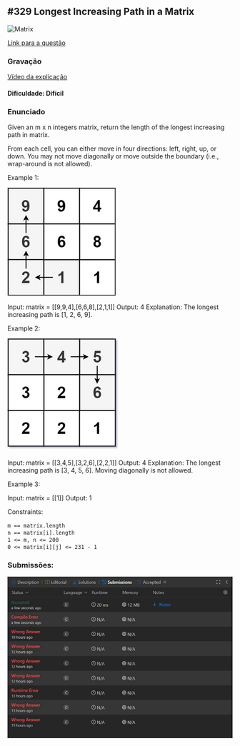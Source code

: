## #329 Longest Increasing Path in a Matrix

![Matrix](https://github.com/user-attachments/assets/a9a727f6-5f14-4fe2-b7d0-13628bf10da4)

[Link para a questão](https://leetcode.com/problems/longest-increasing-path-in-a-matrix/description/)

### Gravação
[Vídeo da explicação](https://www.youtube.com/watch?v=aCFagIpCzoE)


#### Dificuldade: Difícil

### Enunciado

Given an m x n integers matrix, return the length of the longest increasing path in matrix.

From each cell, you can either move in four directions: left, right, up, or down. You may not move diagonally or move outside the boundary (i.e., wrap-around is not allowed).

 

Example 1:

![alt text](imagens/image.png)

Input: matrix = [[9,9,4],[6,6,8],[2,1,1]]
Output: 4
Explanation: The longest increasing path is [1, 2, 6, 9].

Example 2:

![alt text](imagens/image-1.png)

Input: matrix = [[3,4,5],[3,2,6],[2,2,1]]
Output: 4
Explanation: The longest increasing path is [3, 4, 5, 6]. Moving diagonally is not allowed.

Example 3:

Input: matrix = [[1]]
Output: 1

Constraints:

    m == matrix.length
    n == matrix[i].length
    1 <= m, n <= 200
    0 <= matrix[i][j] <= 231 - 1



### Submissões: 

![Envio-Q2](imagens/Envio-Q2.png)


